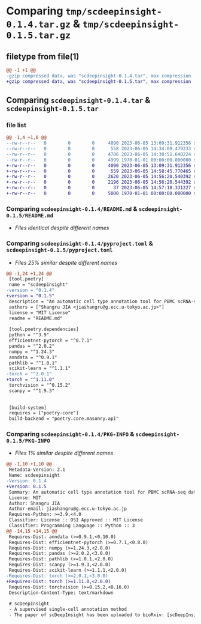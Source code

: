 # Comparing `tmp/scdeepinsight-0.1.4.tar.gz` & `tmp/scdeepinsight-0.1.5.tar.gz`

## filetype from file(1)

```diff
@@ -1 +1 @@
-gzip compressed data, was "scdeepinsight-0.1.4.tar", max compression
+gzip compressed data, was "scdeepinsight-0.1.5.tar", max compression
```

## Comparing `scdeepinsight-0.1.4.tar` & `scdeepinsight-0.1.5.tar`

### file list

```diff
@@ -1,4 +1,6 @@
--rw-r--r--   0        0        0     4090 2023-06-05 13:09:31.912356 scdeepinsight-0.1.4/README.md
--rw-r--r--   0        0        0      558 2023-06-05 14:34:09.479233 scdeepinsight-0.1.4/pyproject.toml
--rw-r--r--   0        0        0     4706 2023-06-05 14:30:51.640224 scdeepinsight-0.1.4/scdeepinsight.py
--rw-r--r--   0        0        0     4999 1970-01-01 00:00:00.000000 scdeepinsight-0.1.4/PKG-INFO
+-rw-r--r--   0        0        0     4090 2023-06-05 13:09:31.912356 scdeepinsight-0.1.5/README.md
+-rw-r--r--   0        0        0      559 2023-06-05 14:58:45.770465 scdeepinsight-0.1.5/pyproject.toml
+-rw-r--r--   0        0        0     2620 2023-06-05 14:56:20.540392 scdeepinsight-0.1.5/scdeepinsight/Annotate.py
+-rw-r--r--   0        0        0     2196 2023-06-05 14:56:20.544392 scdeepinsight-0.1.5/scdeepinsight/ImageTransform.py
+-rw-r--r--   0        0        0       37 2023-06-05 14:57:18.331227 scdeepinsight-0.1.5/scdeepinsight/__init__.py
+-rw-r--r--   0        0        0     5000 1970-01-01 00:00:00.000000 scdeepinsight-0.1.5/PKG-INFO
```

### Comparing `scdeepinsight-0.1.4/README.md` & `scdeepinsight-0.1.5/README.md`

 * *Files identical despite different names*

### Comparing `scdeepinsight-0.1.4/pyproject.toml` & `scdeepinsight-0.1.5/pyproject.toml`

 * *Files 25% similar despite different names*

```diff
@@ -1,24 +1,24 @@
 [tool.poetry]
 name = "scdeepinsight"
-version = "0.1.4"
+version = "0.1.5"
 description = "An automatic cell type annotation tool for PBMC scRNA-seq data."
 authors = ["Shangru JIA <jiashangru@g.ecc.u-tokyo.ac.jp>"]
 license = "MIT License"
 readme = "README.md"
 
 [tool.poetry.dependencies]
 python = "^3.9"
 efficientnet-pytorch = "^0.7.1"
 pandas = "^2.0.2"
 numpy = "^1.24.3"
 anndata = "^0.9.1"
 pathlib = "^1.0.1"
 scikit-learn = "^1.1.1"
-torch = "^2.0.1"
+torch = "^1.11.0"
 torchvision = "^0.15.2"
 scanpy = "^1.9.3"
 
 
 [build-system]
 requires = ["poetry-core"]
 build-backend = "poetry.core.masonry.api"
```

### Comparing `scdeepinsight-0.1.4/PKG-INFO` & `scdeepinsight-0.1.5/PKG-INFO`

 * *Files 1% similar despite different names*

```diff
@@ -1,10 +1,10 @@
 Metadata-Version: 2.1
 Name: scdeepinsight
-Version: 0.1.4
+Version: 0.1.5
 Summary: An automatic cell type annotation tool for PBMC scRNA-seq data.
 License: MIT
 Author: Shangru JIA
 Author-email: jiashangru@g.ecc.u-tokyo.ac.jp
 Requires-Python: >=3.9,<4.0
 Classifier: License :: OSI Approved :: MIT License
 Classifier: Programming Language :: Python :: 3
@@ -14,15 +14,15 @@
 Requires-Dist: anndata (>=0.9.1,<0.10.0)
 Requires-Dist: efficientnet-pytorch (>=0.7.1,<0.8.0)
 Requires-Dist: numpy (>=1.24.3,<2.0.0)
 Requires-Dist: pandas (>=2.0.2,<3.0.0)
 Requires-Dist: pathlib (>=1.0.1,<2.0.0)
 Requires-Dist: scanpy (>=1.9.3,<2.0.0)
 Requires-Dist: scikit-learn (>=1.1.1,<2.0.0)
-Requires-Dist: torch (>=2.0.1,<3.0.0)
+Requires-Dist: torch (>=1.11.0,<2.0.0)
 Requires-Dist: torchvision (>=0.15.2,<0.16.0)
 Description-Content-Type: text/markdown
 
 # scDeepInsight
 - A supervised single-cell annotation method
 - The paper of scDeepInsight has been uploaded to bioRxiv: [scDeepInsight: a supervised cell-type identification method for scRNA-seq data with deep learning](https://www.biorxiv.org/content/10.1101/2023.03.09.531861v1)
```

